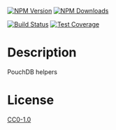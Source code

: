 <!-- Markdown Docs: -->
<!-- https://guides.github.com/features/mastering-markdown/#GitHub-flavored-markdown -->
<!-- https://daringfireball.net/projects/markdown/basics -->
<!-- https://daringfireball.net/projects/markdown/syntax -->

[![NPM Version][npm-image]][npm-url]
[![NPM Downloads][downloads-image]][downloads-url]
<!-- [![Node.js Version][node-version-image]][node-version-url] -->
[![Build Status][travis-image]][travis-url]
[![Test Coverage][coveralls-image]][coveralls-url]

# Description

PouchDB helpers

# License

[CC0-1.0](LICENSE)

[npm-image]: https://img.shields.io/npm/v/@flemist/pouchdb-helpers.svg
[npm-url]: https://npmjs.org/package/@flemist/pouchdb-helpers
[node-version-image]: https://img.shields.io/node/v/@flemist/pouchdb-helpers.svg
[node-version-url]: https://nodejs.org/en/download/
[travis-image]: https://travis-ci.org/NikolayMakhonin/@flemist/pouchdb-helpers.svg?branch=browser-helpers
[travis-url]: https://travis-ci.org/NikolayMakhonin/@flemist/pouchdb-helpers?branch=browser-helpers
[coveralls-image]: https://coveralls.io/repos/github/NikolayMakhonin/@flemist/pouchdb-helpers/badge.svg?branch=browser-helpers
[coveralls-url]: https://coveralls.io/github/NikolayMakhonin/@flemist/pouchdb-helpers?branch=browser-helpers
[downloads-image]: https://img.shields.io/npm/dm/@flemist/pouchdb-helpers.svg
[downloads-url]: https://npmjs.org/package/@flemist/pouchdb-helpers
[npm-url]: https://npmjs.org/package/@flemist/pouchdb-helpers
